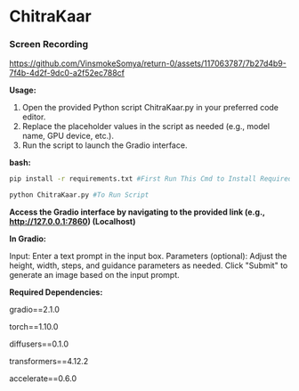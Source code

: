 # ChitraKaar

### Screen Recording


https://github.com/VinsmokeSomya/return-0/assets/117063787/7b27d4b9-7f4b-4d2f-9dc0-a2f52ec788cf


**Usage:**
1. Open the provided Python script ChitraKaar.py in your preferred code editor.
2. Replace the placeholder values in the script as needed (e.g., model name, GPU device, etc.).
3. Run the script to launch the Gradio interface.
   
**bash:**

```bash
pip install -r requirements.txt #First Run This Cmd to Install Required Dependencies
```


```bash
python ChitraKaar.py #To Run Script
```

**Access the Gradio interface by navigating to the provided link (e.g., http://127.0.0.1:7860) (Localhost)**

**In Gradio:**

Input: Enter a text prompt in the input box.
Parameters (optional): Adjust the height, width, steps, and guidance parameters as needed.
Click "Submit" to generate an image based on the input prompt.

**Required Dependencies:**

gradio==2.1.0

torch==1.10.0

diffusers==0.1.0

transformers==4.12.2

accelerate==0.6.0
